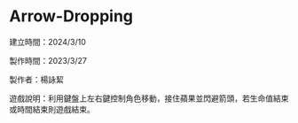 # Arrow-Dropping

建立時間：2024/3/10

製作時間：2023/3/27

製作者：楊詠絜

遊戲說明：利用鍵盤上左右鍵控制角色移動，接住蘋果並閃避箭頭，若生命值結束或時間結束則遊戲結束。
